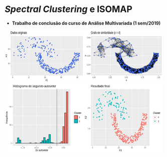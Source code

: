 # *Spectral Clustering* e ISOMAP
* **Trabalho de conclusão do curso de Análise Multivariada (1 sem/2019)**

<img src="Files/horse.png" width="968" height="168" />
<center><img src="Files/final.png" width="600" height="220" align="middle" /></center>